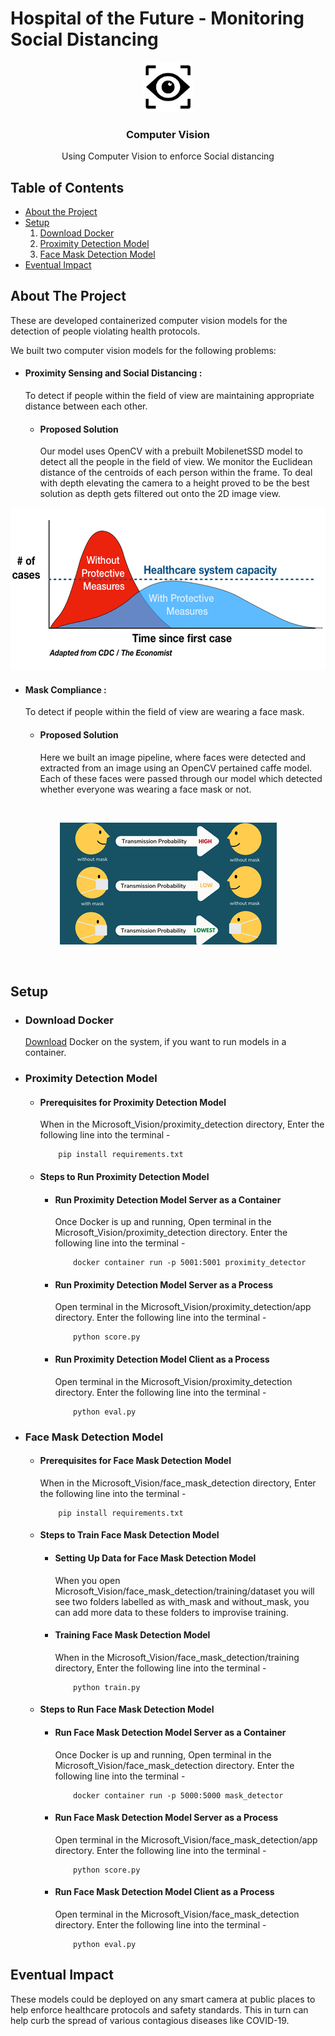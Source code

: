 # Hospital of the Future - Monitoring Social Distancing 

<p align="center">
    <img src="Images/logo.png" alt="Logo" width="80" height="80">

  <h3 align="center">Computer Vision</h3>

  <p align="center">
    Using Computer Vision to enforce Social distancing
  </p>
</p>

<!-- TABLE OF CONTENTS -->
## Table of Contents

* [About the Project](#about-the-project)
* [Setup](#setup)
  1. [Download Docker](#download-docker)
  2. [Proximity Detection Model](#proximity-detection-model)
    <!-- * [Prerequisites for Proximity Detection Model](#prerequisites-for-proximity-detection-model)
    * [Steps to Run Proximity Detection Model](#steps-to-run-proximity-detection-model)
        * [Run Proximity Detection Model Server as a Container](#run-proximity-detection-model-server-as-a-container)
        * [Run Proximity Detection Model Server as a Process](#run-proximity-detection-model-server-as-a-process)
        * [Run Proximity Detection Model Client as a Process](#run-proximity-detection-model-client-as-a-process) -->
  3. [Face Mask Detection Model](#face-mask-detection-model)
    <!-- * [Prerequisites for Face Mask Detection Model](#prerequisites-for-face-mask-detection-model)
    * [Steps to Train Face Mask Detection Model](#steps-to-train-face-mask-detection-model)
        * [Setting Up Data for Face Mask Detection Model](#setting-up-data-for-face-mask-detection-model)
        * [Training Face Mask Detection Model](#training-face-mask-detection-model)
    * [Steps to Run Face Mask Detection Model](#steps-to-run-face-mask-detection-model)
        * [Run Face Mask Detection Model Server as a Container](#run-face-mask-detection-model-server-as-a-container)
        * [Run Face Mask Detection Model Server as a Process](#run-face-mask-detection-model-server-as-a-process)
        * [Run Face Mask Detection Model Client as a Process](#run-face-mask-detection-model-client-as-a-process) -->
* [Eventual Impact](#eventual-impact)
<!-- * [Demo Videos](#demo-videos) -->

## About The Project
These are developed containerized computer vision models for the detection of people violating health protocols.

We built two computer vision models for the following problems:	
* #### Proximity Sensing and Social Distancing :
    To detect if people within the field of view are maintaining appropriate distance between each other.
    * #### Proposed Solution
        Our model uses OpenCV with a prebuilt MobilenetSSD model to detect all the people in the field of view.
        We monitor the Euclidean distance of the centroids of each person within the frame.
        To deal with depth elevating the camera to a height proved to be the best solution as depth gets filtered out onto the 2D image view.

<p align="center">
    <img src="Images/social_distancing.jpg" width="600" height="260">
</p>

* #### Mask Compliance :
    To detect if people within the field of view are wearing a face mask.
    * #### Proposed Solution
        Here we built an image pipeline, where faces were detected and extracted from an image using an OpenCV pertained caffe model. Each of these faces were passed through our model which detected whether everyone was wearing a face mask or not.

<br>
<p align="center">
    <img src="Images/face_mask.png" width="347" height="195">
</p>
<br>

<!-- GETTING STARTED -->
## Setup
* ### Download Docker
    [Download](https://www.docker.com/products/docker-desktop) Docker on the system, if you want to run models in a container.

* ### Proximity Detection Model
    * #### Prerequisites for Proximity Detection Model
        When in the Microsoft_Vision/proximity_detection directory,
        Enter the following line into the terminal -
        ```
            pip install requirements.txt
        ```
    * #### Steps to Run Proximity Detection Model
        * #### Run Proximity Detection Model Server as a Container
            Once Docker is up and running,
            Open terminal in the Microsoft_Vision/proximity_detection directory.
            Enter the following line into the terminal -
            ```
                docker container run -p 5001:5001 proximity_detector
            ```
        * #### Run Proximity Detection Model Server as a Process
            Open terminal in the Microsoft_Vision/proximity_detection/app directory.
            Enter the following line into the terminal -
            ```
                python score.py
            ```
        * #### Run Proximity Detection Model Client as a Process
            Open terminal in the Microsoft_Vision/proximity_detection directory.
            Enter the following line into the terminal -
            ```
                python eval.py
            ```

* ### Face Mask Detection Model
    * #### Prerequisites for Face Mask Detection Model
        When in the Microsoft_Vision/face_mask_detection directory,
        Enter the following line into the terminal -
        ```
            pip install requirements.txt
        ```
    * #### Steps to Train Face Mask Detection Model
        * #### Setting Up Data for Face Mask Detection Model
            When you open Microsoft_Vision/face_mask_detection/training/dataset
            you will see two folders labelled as with_mask and without_mask,
            you can add more data to these folders to improvise training.
        * #### Training Face Mask Detection Model
            When in the Microsoft_Vision/face_mask_detection/training directory,
            Enter the following line into the terminal -
            ```
                python train.py
            ```
    * #### Steps to Run Face Mask Detection Model
        * #### Run Face Mask Detection Model Server as a Container
            Once Docker is up and running,
            Open terminal in the Microsoft_Vision/face_mask_detection directory.
            Enter the following line into the terminal -
            ```
                docker container run -p 5000:5000 mask_detector
            ```
        * #### Run Face Mask Detection Model Server as a Process
            Open terminal in the Microsoft_Vision/face_mask_detection/app directory.
            Enter the following line into the terminal -
            ```
                python score.py
            ```
        * #### Run Face Mask Detection Model Client as a Process
            Open terminal in the Microsoft_Vision/face_mask_detection directory.
            Enter the following line into the terminal -
            ```
                python eval.py
            ```

## Eventual Impact

These models could be deployed on any smart camera at public places to help enforce healthcare protocols and safety standards. This in turn can help curb the spread of various contagious diseases like COVID-19.


<!-- ## Demo Videos
* ### Proximity Detection:
    [![proximity](http://img.youtube.com/vi/Tiz2aNBoUJI/0.jpg)](https://youtu.be/Tiz2aNBoUJI) 
* ### Face Mask Detection:
    [![proximity](https://img.youtube.com/vi/eO2n-YhcejI/0.jpg)](https://youtu.be/eO2n-YhcejI)  -->

<!-- https://www.google.com/url?sa=i&url=https%3A%2F%2Fhackernoon.com%2Fthe-interface-becomes-everything-19e9c27d525c&psig=AOvVaw2bsu5ioBfUURNeA6ZBnw3r&ust=1600888788709000&source=images&cd=vfe&ved=0CAMQjB1qFwoTCJiS58y9_esCFQAAAAAdAAAAABAD -->